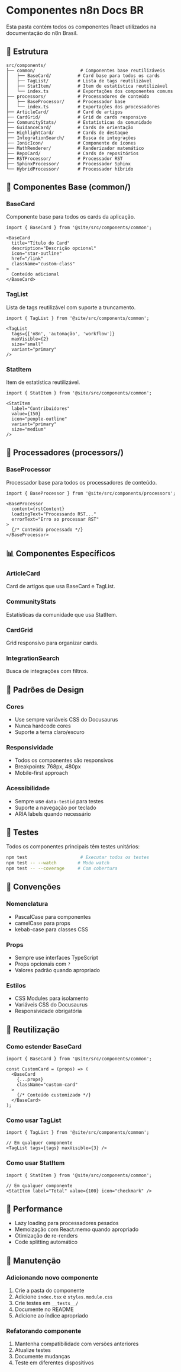 # Componentes n8n Docs BR

Esta pasta contém todos os componentes React utilizados na documentação do n8n Brasil.

## 📁 Estrutura

```
src/components/
├── common/                 # Componentes base reutilizáveis
│   ├── BaseCard/          # Card base para todos os cards
│   ├── TagList/           # Lista de tags reutilizável
│   ├── StatItem/          # Item de estatística reutilizável
│   └── index.ts           # Exportações dos componentes comuns
├── processors/            # Processadores de conteúdo
│   ├── BaseProcessor/     # Processador base
│   └── index.ts           # Exportações dos processadores
├── ArticleCard/           # Card de artigos
├── CardGrid/              # Grid de cards responsivo
├── CommunityStats/        # Estatísticas da comunidade
├── GuidanceCard/          # Cards de orientação
├── HighlightCard/         # Cards de destaque
├── IntegrationSearch/     # Busca de integrações
├── IonicIcon/             # Componente de ícones
├── MathRenderer/          # Renderizador matemático
├── RepoCard/              # Cards de repositórios
├── RSTProcessor/          # Processador RST
├── SphinxProcessor/       # Processador Sphinx
└── HybridProcessor/       # Processador híbrido
```

## 🎯 Componentes Base (common/)

### BaseCard

Componente base para todos os cards da aplicação.

```tsx
import { BaseCard } from '@site/src/components/common';

<BaseCard
  title="Título do Card"
  description="Descrição opcional"
  icon="star-outline"
  href="/link"
  className="custom-class"
>
  Conteúdo adicional
</BaseCard>
```

### TagList

Lista de tags reutilizável com suporte a truncamento.

```tsx
import { TagList } from '@site/src/components/common';

<TagList
  tags={['n8n', 'automação', 'workflow']}
  maxVisible={2}
  size="small"
  variant="primary"
/>
```

### StatItem

Item de estatística reutilizável.

```tsx
import { StatItem } from '@site/src/components/common';

<StatItem
  label="Contribuidores"
  value={150}
  icon="people-outline"
  variant="primary"
  size="medium"
/>
```

## 🔧 Processadores (processors/)

### BaseProcessor

Processador base para todos os processadores de conteúdo.

```tsx
import { BaseProcessor } from '@site/src/components/processors';

<BaseProcessor
  content={rstContent}
  loadingText="Processando RST..."
  errorText="Erro ao processar RST"
>
  {/* Conteúdo processado */}
</BaseProcessor>
```

## 📊 Componentes Específicos

### ArticleCard

Card de artigos que usa BaseCard e TagList.

### CommunityStats

Estatísticas da comunidade que usa StatItem.

### CardGrid

Grid responsivo para organizar cards.

### IntegrationSearch

Busca de integrações com filtros.

## 🎨 Padrões de Design

### Cores

- Use sempre variáveis CSS do Docusaurus
- Nunca hardcode cores
- Suporte a tema claro/escuro

### Responsividade

- Todos os componentes são responsivos
- Breakpoints: 768px, 480px
- Mobile-first approach

### Acessibilidade

- Sempre use `data-testid` para testes
- Suporte a navegação por teclado
- ARIA labels quando necessário

## 🧪 Testes

Todos os componentes principais têm testes unitários:

```bash
npm test                    # Executar todos os testes
npm test -- --watch        # Modo watch
npm test -- --coverage     # Com cobertura
```

## 📝 Convenções

### Nomenclatura

- PascalCase para componentes
- camelCase para props
- kebab-case para classes CSS

### Props

- Sempre use interfaces TypeScript
- Props opcionais com `?`
- Valores padrão quando apropriado

### Estilos

- CSS Modules para isolamento
- Variáveis CSS do Docusaurus
- Responsividade obrigatória

## 🔄 Reutilização

### Como estender BaseCard

```tsx
import { BaseCard } from '@site/src/components/common';

const CustomCard = (props) => (
  <BaseCard
    {...props}
    className="custom-card"
  >
    {/* Conteúdo customizado */}
  </BaseCard>
);
```

### Como usar TagList

```tsx
import { TagList } from '@site/src/components/common';

// Em qualquer componente
<TagList tags={tags} maxVisible={3} />
```

### Como usar StatItem

```tsx
import { StatItem } from '@site/src/components/common';

// Em qualquer componente
<StatItem label="Total" value={100} icon="checkmark" />
```

## 🚀 Performance

- Lazy loading para processadores pesados
- Memoização com React.memo quando apropriado
- Otimização de re-renders
- Code splitting automático

## 🔧 Manutenção

### Adicionando novo componente

1. Crie a pasta do componente
2. Adicione `index.tsx` e `styles.module.css`
3. Crie testes em `__tests__/`
4. Documente no README
5. Adicione ao índice apropriado

### Refatorando componente

1. Mantenha compatibilidade com versões anteriores
2. Atualize testes
3. Documente mudanças
4. Teste em diferentes dispositivos
